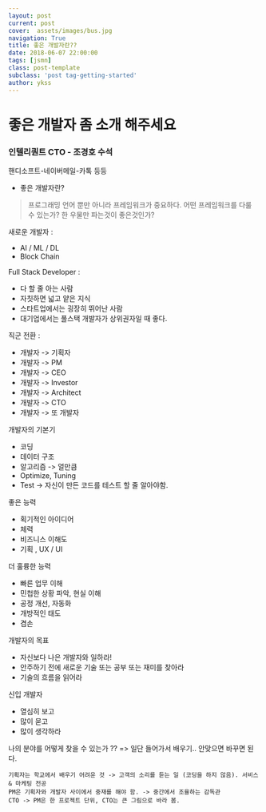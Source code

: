 ```yaml
---
layout: post
current: post
cover:  assets/images/bus.jpg
navigation: True
title: 좋은 개발자란??
date: 2018-06-07 22:00:00
tags: [jsmn]
class: post-template
subclass: 'post tag-getting-started'
author: ykss
---
```


# 좋은 개발자 좀 소개 해주세요
### 인텔리퀀트 CTO - 조경호 수석

핸디소프트-네이버메일-카톡 등등

* 좋은 개발자란?
> 프로그래밍 언어 뿐만 아니라 프레임워크가 중요하다.
> 어떤 프레임워크를 다룰 수 있는가?
> 한 우물만 파는것이 좋은것인가?

새로운 개발자 :
* AI / ML / DL
* Block Chain

Full Stack Developer :
* 다 할 줄 아는 사람
* 자칫하면 넓고 얕은 지식
* 스타트업에서는 굉장히 뛰어난 사람
* 대기업에서는 풀스택 개발자가 상위권자일 때 좋다.

직군 전환 :
* 개발자 -> 기획자
* 개발자 -> PM
* 개발자 -> CEO
* 개발자 -> Investor
* 개발자 -> Architect
* 개발자 -> CTO
* 개발자 -> 또 개발자

개발자의 기본기
* 코딩
* 데이터 구조
* 알고리즘 -> 얼만큼
* Optimize, Tuning
* Test -> 자신이 만든 코드를 테스트 할 줄 알아야함.

좋은 능력
* 획기적인 아이디어
* 체력
* 비즈니스 이해도
* 기획 , UX / UI

더 훌륭한 능력
* 빠른 업무 이해
* 민첩한 상황 파악, 현실 이해
* 공정 개선, 자동화
* 개방적인 태도
* 겸손

개발자의 목표
* 자신보다 나은 개발자와 일하라!
* 안주하기 전에 새로운 기술 또는 공부 또는 재미를 찾아라
* 기술의 흐름을 읽어라

신입 개발자
* 열심히 보고
* 많이 묻고
* 많이 생각하라

나의 분야를 어떻게 찾을 수 있는가 ??
=> 일단 들어가서 배우기.. 안맞으면 바꾸면 된다.


```
기획자는 학교에서 배우기 어려운 것 -> 고객의 소리를 듣는 일 (코딩을 하지 않음). 서비스 & 마케팅 전공
PM은 기획자와 개발자 사이에서 중재를 해야 함. -> 중간에서 조율하는 감독관
CTO -> PM은 한 프로젝트 단위, CTO는 큰 그림으로 바라 봄.
```
